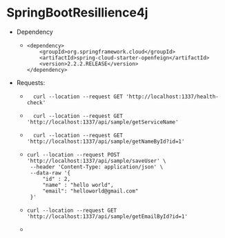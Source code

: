 # SpringBootResillience4j

- Dependency
  
  - 
    ```
    <dependency>
        <groupId>org.springframework.cloud</groupId>
        <artifactId>spring-cloud-starter-openfeign</artifactId>
        <version>2.2.2.RELEASE</version>
    </dependency>
    ```
  

- Requests:
    - ```
        curl --location --request GET 'http://localhost:1337/health-check'
      ```
    - ```
        curl --location --request GET 'http://localhost:1337/api/sample/getServiceName'
      ```
    - ```
        curl --location --request GET 'http://localhost:1337/api/sample/getNameById?id=1'
      ```
    - ``` 
      curl --location --request POST 'http://localhost:1337/api/sample/saveUser' \
       --header 'Content-Type: application/json' \
       --data-raw '{
           "id" : 2,
           "name" : "hello world",
           "email": "helloworld@gmail.com"
       }'
      ```
    - ```
      curl --location --request GET 'http://localhost:1337/api/sample/getEmailById?id=1'
      ```
    - 
    